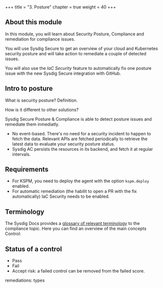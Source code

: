 +++
title = "3. Posture"
chapter = true
weight = 40
+++

<!-- 
SOURCES:
- docs: https://docs.sysdig.com/en/docs/sysdig-secure/posture/compliance/actionable-compliance/
- Edu Minguez blogpost:

TODOs:
- general structure
  - intro
  - files/steps
- test the demo
- fill the gaps
- peer-review
- move to instruqt
- about OPA?


DEADLINE: 14th september

DEMO:
- use andrew.d api call to refresh
- edu.minguez blogpost structure!


 -->

## About this module

In this module, you will learn about Security Posture, Compliance and remediation for compliance issues. 

You will use Sysdig Secure to get an overview of your cloud and Kubernetes security posture and will take action to remediate a couple of detected issues. 

You will also use the *IaC Security* feature to automatically fix one posture issue with the new Sysdig Secure integration with GitHub.


## Intro to posture

What is security posture? Definition.

How is it different to other solutions?

Sysdig Secure Posture & Compliance is able to detect posture issues and remediate them inmediatly.


- No event-based. There's no need for a security incident to happen to fetch the data. Relevant APIs are fetched periodically to retrieve the latest data to evaluate your security posture status.
- Sysdig AC persists the resources in its backend, and fetch it at regular intervals.


## Requirements

- For KSPM, you need to deploy the agent with the option `kspm.deploy` enabled.
- For automatic remediation (the habilit to open a PR with the fix automatically) IaC Security needs to be enabled.


## Terminology

The Sysdig Docs provides a [glossary of relevant terminology](https://docs.sysdig.com/en/docs/sysdig-secure/posture/compliance/actionable-compliance/#appendix) to the compliance topic. Here you can find an overview of the main concepts
Control:

## Status of a control

- Pass
- Fail
- Accept risk: a failed control can be removed from the failed score. 

remediations: types